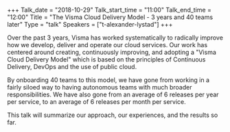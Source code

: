 +++
Talk_date = "2018-10-29"
Talk_start_time = "11:00"
Talk_end_time = "12:00"
Title = "The Visma Cloud Delivery Model - 3 years and 40 teams later"
Type = "talk"
Speakers = ["t-alexander-lystad"]
+++


Over the past 3 years, Visma has worked systematically to radically improve how we develop, deliver and operate our cloud services. Our work has centered around creating, continuously improving, and adopting a "Visma Cloud Delivery Model" which is based on the principles of Continuous Delivery, DevOps and the use of public cloud. 

By onboarding 40 teams to this model, we have gone from working in a fairly siloed way to having autonomous teams with much broader responsibilities. We have also gone from an average of 6 releases per year per service, to an average of 6 releases per month per service.

This talk will summarize our approach, our experiences, and the results so far.

